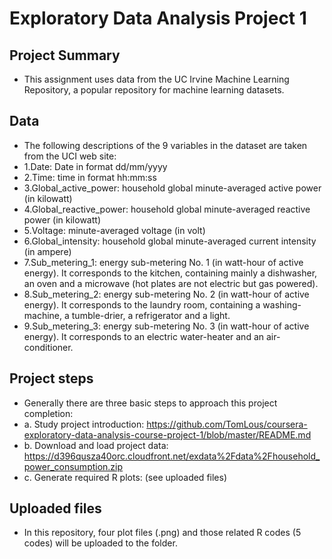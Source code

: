 # Exploratory Data Analysis Project 1

## Project Summary 
* This assignment uses data from the UC Irvine Machine Learning Repository, a popular repository for machine learning datasets. 
 
## Data 
* The following descriptions of the 9 variables in the dataset are taken from the UCI web site:
* 1.Date: Date in format dd/mm/yyyy
* 2.Time: time in format hh:mm:ss
* 3.Global_active_power: household global minute-averaged active power (in kilowatt)
* 4.Global_reactive_power: household global minute-averaged reactive power (in kilowatt)
* 5.Voltage: minute-averaged voltage (in volt) 
* 6.Global_intensity: household global minute-averaged current intensity (in ampere)
* 7.Sub_metering_1: energy sub-metering No. 1 (in watt-hour of active energy). It corresponds to the kitchen, containing mainly a       dishwasher, an oven and a microwave (hot plates are not electric but gas powered).
* 8.Sub_metering_2: energy sub-metering No. 2 (in watt-hour of active energy). It corresponds to the laundry room, containing a         washing-machine, a tumble-drier, a refrigerator and a light.
* 9.Sub_metering_3: energy sub-metering No. 3 (in watt-hour of active energy). It corresponds to an electric water-heater and an air-conditioner.

## Project steps
* Generally there are three basic steps to approach this project completion: 
* a. Study project introduction: https://github.com/TomLous/coursera-exploratory-data-analysis-course-project-1/blob/master/README.md
* b. Download and load project data: https://d396qusza40orc.cloudfront.net/exdata%2Fdata%2Fhousehold_power_consumption.zip
* c. Generate required R plots: (see uploaded files)

## Uploaded files 
* In this repository, four plot files (.png) and those related R codes (5 codes) will be uploaded to the folder. 
